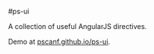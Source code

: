 #ps-ui

A collection of useful AngularJS directives.

Demo at [pscanf.github.io/ps-ui](http://pscanf.github.io/ps-ui).
